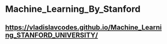 # Machine_Learning_By_Stanford

##  https://vladislavcodes.github.io/Machine_Learning_STANFORD_UNIVERSITY/
